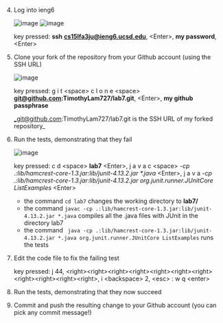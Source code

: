 4. Log into ieng6

   ![image](https://github.com/TimothyLam727/cse15l-lab-reports/assets/146874935/e2010262-269e-4f2e-832c-9d69dd03e758)
   ![image](https://github.com/TimothyLam727/cse15l-lab-reports/assets/146874935/e7d8a465-a6cc-4f0c-a4d0-4766523651da)


   key pressed: **ssh** **cs15lfa3ju@ieng6.ucsd.edu**, <<e>Enter<e>>, **my password**, <<e>Enter<e>>

5. Clone your fork of the repository from your Github account (using the SSH URL)

   ![image](https://github.com/TimothyLam727/cse15l-lab-reports/assets/146874935/c668373b-edae-4ec6-b235-d9c197d6308e)

   key pressed: g i t <<e>space<e>> c l o n e <<e>space<e>> **git@github.com:TimothyLam727/lab7.git**, <<e>Enter<e>>, **my github passphrase**

   _git@github.com:TimothyLam727/lab7.git is the SSH URL of my forked repository_

6. Run the tests, demonstrating that they fail

   ![image](https://github.com/TimothyLam727/cse15l-lab-reports/assets/146874935/f13c600a-2377-41ef-9a15-2e2a7c056dbd)

   key pressed: c d <<e>space<e>> **lab7** <<e>Enter<e>>, j a v a c <<e>space<e>> _-cp .:lib/hamcrest-core-1.3.jar:lib/junit-4.13.2.jar *.java_ <<e>Enter<e>>,
   j a v a _-cp .:lib/hamcrest-core-1.3.jar:lib/junit-4.13.2.jar org.junit.runner.JUnitCore ListExamples_ <<e>Enter<e>>

   - the command ```cd lab7``` changes the working directory to **lab7/**
   - the command ```javac -cp .:lib/hamcrest-core-1.3.jar:lib/junit-4.13.2.jar *.java``` compiles all the .java files with JUnit in the directory lab7
   - the command ``` java -cp .:lib/hamcrest-core-1.3.jar:lib/junit-4.13.2.jar *.java org.junit.runner.JUnitCore ListExamples``` runs the tests

9. Edit the code file to fix the failing test

   key pressed: j 44, <<e>right<e>><<e>right<e>><<e>right<e>><<e>right<e>><<e>right<e>><<e>right<e>><<e>right<e>><<e>right<e>><<e>right<e>><<e>right<e>><<e>right<e>>, i <<e>backspace<e>> 2, <<e>esc<e>> : w q <<e>enter<e>>


10. Run the tests, demonstrating that they now succeed


11. Commit and push the resulting change to your Github account (you can pick any commit message!)

